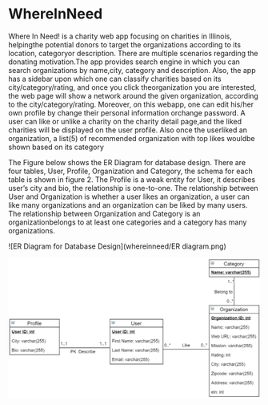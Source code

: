 # WhereInNeed
Where In Need! is a charity web app focusing on charities in Illinois, helpingthe potential donors to target the organizations according to its location, categoryor description. There are multiple scenarios regarding the donating motivation.The app provides search engine in which you can search organizations by name,city, category and description. Also, the app has a sidebar upon which one can classify charities based on its city/category/rating, and once you click theorganization you are interested, the web page will show a network around the given organization, according to the city/category/rating. Moreover, on this webapp, one can edit his/her own profile by change their personal information orchange password. A user can like or unlike a charity on the charity detail page,and the liked charities will be displayed on the user profile. Also once the userliked an organization, a list(5) of recommended organization with top likes wouldbe shown based on its category

The Figure below shows the ER Diagram for database design. There are four tables, User, Profile, Organization and Category, the schema for each table is shown in figure 2. The Profile is a weak entity for User, it describes user’s city and bio, the relationship is one-to-one. The relationship between User and Organization is whether a user likes an organization, a user can like many organizations and an organization can be liked by many users. The relationship between Organization and Category is an organizationbelongs to at least one categories and a category has many organizations.

![ER Diagram for Database Design](whereinneed/ER diagram.png)

![Schema for Database Design](whereinneed/Scehma.png)
